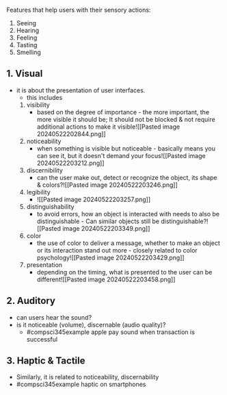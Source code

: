 Features that help users with their sensory actions:
1. Seeing
2. Hearing
3. Feeling
4. Tasting
5. Smelling
## 1. Visual
- it is about the presentation of user interfaces. 
	- this includes 
	1. visibility
		- based on the degree of importance - the more important, the more visible it should be; It should not be blocked & not require additional actions to make it visible![[Pasted image 20240522202844.png]]
	2. noticeability
		- when something is visible but noticeable - basically means you can see it, but it doesn't demand your focus![[Pasted image 20240522203212.png]]
	3. discernibility
		- can the user make out, detect or recognize the object, its shape & colors?![[Pasted image 20240522203246.png]]
	4. legibility
		- ![[Pasted image 20240522203257.png]]
	5. distinguishability
		- to avoid errors, how an object is interacted with needs to also be distinguishable - Can similar objects still be distinguishable?![[Pasted image 20240522203349.png]]
	6. color
		- the use of color to deliver a message, whether to make an object or its interaction stand out more - closely related to color psychology![[Pasted image 20240522203429.png]]
	7. presentation
		- depending on the timing, what is presented to the user can be different![[Pasted image 20240522203458.png]]
## 2. Auditory
- can users hear the sound?
- is it noticeable (volume), discernable (audio quality)?
	- #compsci345example apple pay sound when transaction is successful
## 3. Haptic & Tactile
- Similarly, it is related to noticeability, discernability
- #compsci345example haptic on smartphones